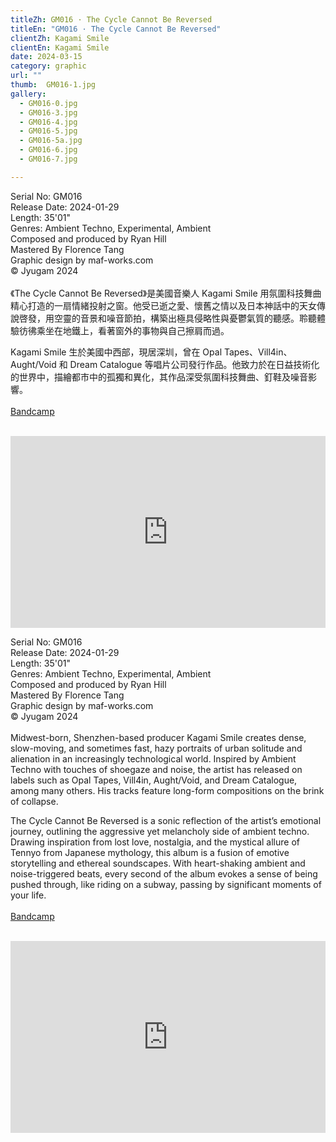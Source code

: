 ```yaml
---
titleZh: GM016 · The Cycle Cannot Be Reversed
titleEn: "GM016 · The Cycle Cannot Be Reversed"
clientZh: Kagami Smile
clientEn: Kagami Smile
date: 2024-03-15
category: graphic
url: ""
thumb:  GM016-1.jpg
gallery:
  - GM016-0.jpg
  - GM016-3.jpg
  - GM016-4.jpg
  - GM016-5.jpg
  - GM016-5a.jpg
  - GM016-6.jpg
  - GM016-7.jpg

---
```


Serial No: GM016<br>
Release Date: 2024-01-29<br>
Length: 35'01"<br>
Genres: Ambient Techno, Experimental, Ambient<br>
Composed and produced by Ryan Hill<br>
Mastered By Florence Tang<br>
Graphic design by maf-works.com<br>
© Jyugam 2024
<br><br>
《The Cycle Cannot Be Reversed》是美國音樂人 Kagami Smile 用氛圍科技舞曲精心打造的一扇情緒投射之窗。他受已逝之愛、懷舊之情以及日本神話中的天女傳說啓發，用空靈的音景和噪音節拍，構築出極具侵略性與憂鬱氣質的聽感。聆聽體驗彷彿乘坐在地鐵上，看著窗外的事物與自己擦肩而過。

Kagami Smile 生於美國中西部，現居深圳，曾在 Opal Tapes、Vill4in、Aught/Void 和 Dream Catalogue 等唱片公司發行作品。他致力於在日益技術化的世界中，描繪都市中的孤獨和異化，其作品深受氛圍科技舞曲、釘鞋及噪音影響。
<br><br>
[Bandcamp](https://jyugam.bandcamp.com/album/the-cycle-cannot-be-reversed)
<br><br>
<iframe style="border: 0; width: 100%; height: 307px;" src="https://bandcamp.com/EmbeddedPlayer/album=870124516/size=large/bgcol=ffffff/linkcol=333333/artwork=none/transparent=true/" seamless><a href="https://jyugam.bandcamp.com/album/the-cycle-cannot-be-reversed">The Cycle Cannot Be Reversed by Kagami Smile</a></iframe>

<!-- lang -->

Serial No: GM016<br>
Release Date: 2024-01-29<br>
Length: 35'01"<br>
Genres: Ambient Techno, Experimental, Ambient<br>
Composed and produced by Ryan Hill<br>
Mastered By Florence Tang<br>
Graphic design by maf-works.com<br>
© Jyugam 2024
<br><br>
Midwest-born, Shenzhen-based producer Kagami Smile creates dense, slow-moving, and sometimes fast, hazy portraits of urban solitude and alienation in an increasingly technological world. Inspired by Ambient Techno with touches of shoegaze and noise, the artist has released on labels such as Opal Tapes, Vill4in, Aught/Void, and Dream Catalogue, among many others. His tracks feature long-form compositions on the brink of collapse.

The Cycle Cannot Be Reversed is a sonic reflection of the artist’s emotional journey, outlining the aggressive yet melancholy side of ambient techno. Drawing inspiration from lost love, nostalgia, and the mystical allure of Tennyo from Japanese mythology, this album is a fusion of emotive storytelling and ethereal soundscapes. With heart-shaking ambient and noise-triggered beats, every second of the album evokes a sense of being pushed through, like riding on a subway, passing by significant moments of your life.
<br><br>
[Bandcamp](https://jyugam.bandcamp.com/album/the-cycle-cannot-be-reversed)
<br><br>
<iframe style="border: 0; width: 100%; height: 307px;" src="https://bandcamp.com/EmbeddedPlayer/album=870124516/size=large/bgcol=ffffff/linkcol=333333/artwork=none/transparent=true/" seamless><a href="https://jyugam.bandcamp.com/album/the-cycle-cannot-be-reversed">The Cycle Cannot Be Reversed by Kagami Smile</a></iframe>